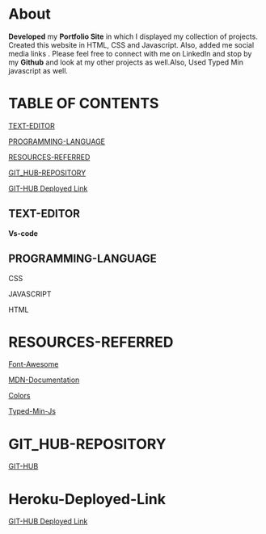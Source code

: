 

# About
**Developed** my **Portfolio Site**  in which I displayed
my collection of projects. Created this website in HTML,
CSS and Javascript. Also, added me social media
links . Please feel free to connect with me on LinkedIn
and stop by  my **Github** and look at my other projects
as well.Also, Used Typed Min javascript as well.

# TABLE OF CONTENTS


[TEXT-EDITOR](#TEXT-EDITOR)

[PROGRAMMING-LANGUAGE](#PROGRAMMING-LANGUAGE)

[RESOURCES-REFERRED](#RESOURCES-REFERRED)

[GIT_HUB-REPOSITORY](#GIT_HUB-REPOSITORY)

[GIT-HUB Deployed Link](#GIT_HUB-Deployed-Link)


 


## TEXT-EDITOR
**Vs-code**

## PROGRAMMING-LANGUAGE


CSS

JAVASCRIPT

HTML 


# RESOURCES-REFERRED

[Font-Awesome](https://fontawesome.com/)

[MDN-Documentation](https://developer.mozilla.org/en-US/docs/Web/CSS)

[Colors](https://coolors.co/palettes/trending)

[Typed-Min-Js](https://cdnjs.cloudflare.com/ajax/libs/typed.js/2.0.11/typed.min.js)


# GIT_HUB-REPOSITORY
[GIT-HUB](https://github.com/nehreetkaur/myportfolio)

# Heroku-Deployed-Link
[GIT-HUB Deployed Link]()